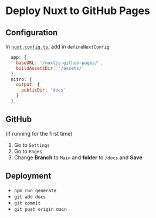 # Deploy Nuxt to GitHub Pages

## Configuration

In [`nuxt.config.ts`](https://github.com/pixelatedstack/nuxtjs-github-pages/blob/main/nuxt.config.ts), add in `defineNuxtConfig`

```javascript
  app: {
    baseURL: '/nuxtjs-github-pages/',
    buildAssetsDir: '/assets/'
  },
  nitro: {
    output: {
      publicDir: 'docs'
    }
  },
```

## GitHub

(if running for the first time)
1. Go to `Settings`
2. Go to `Pages`
3. Change **Branch** to `Main` and **folder** to `/docs` and **Save**

## Deployment

- `npm run generate`
- `git add docs`
- `git commit`
- `git push origin main`
